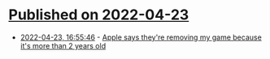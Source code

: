 # [Published on 2022-04-23](index.md)

* [2022-04-23, 16:55:46](https://news.ycombinator.com/item?id=31135972) - [Apple says they're removing my game because it's more than 2 years old](https://twitter.com/protopop/status/1517701619374338050)
